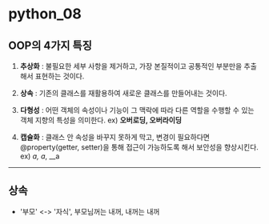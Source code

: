 # python_08

## OOP의 4가지 특징
1. **추상화** : 불필요한 세부 사항을 제거하고, 가장 본질적이고 공통적인 부분만을 추출해서 표현하는 것이다.

2. **상속** : 기존의 클래스를 재활용하여 새로운 클래스를 만들어내는 것이다.

3. **다형성** : 어떤 객체의 속성이나 기능이 그 맥락에 따라 다른 역할을 수행할 수 있는 객체 지향의 특성을 의미한다. ex) **오버로딩, 오버라이딩**

4. **캡슐화** : 클래스 안 속성을 바꾸지 못하게 막고, 변경이 필요하다면 @property(getter, setter)을 통해 접근이 가능하도록 해서 보안성을 향상시킨다. ex) _a, a_, __a
---

## 상속
* '부모' <-> '자식', 부모님꺼는 내꺼, 내꺼는 내꺼